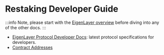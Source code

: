 # Restaking Developer Guide

:::info
Note, please start with the [EigenLayer overview](../) before diving into any of the other docs.
:::

- [EigenLayer Protocol Developer Docs](https://github.com/Layr-Labs/eigenlayer-contracts/tree/master/docs): latest protocol specifications for developers.
- [Contract Addresses](https://github.com/Layr-Labs/eigenlayer-contracts#deployments)
